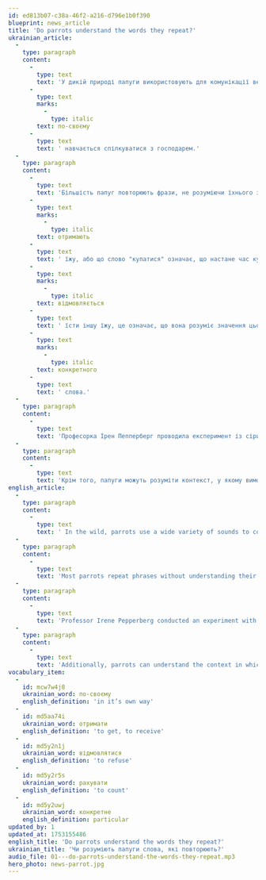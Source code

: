 ```yaml
---
id: ed813b07-c38a-46f2-a216-d796e1b0f390
blueprint: news_article
title: 'Do parrots understand the words they repeat?'
ukrainian_article:
  -
    type: paragraph
    content:
      -
        type: text
        text: 'У дикій природі папуги використовують для комунікації велику кількість звуків. Вони мають особливі сигнали для пошуку їжі й попередження про небезпеку. Ці птахи мають високий інтелект і добру пам’ять, тож, коли папуга живе з людиною, також '
      -
        type: text
        marks:
          -
            type: italic
        text: по-своєму
      -
        type: text
        text: ' навчається спілкуватися з господарем.'
  -
    type: paragraph
    content:
      -
        type: text
        text: 'Більшість папуг повторюють фрази, не розуміючи їхнього значення. Втім, якщо спеціально тренувати домашніх улюбленців, вони можуть почати асоціювати певні слова з об’єктами, процесами чи емоціями. Наприклад, вони можуть розуміти, що слово "їжа" означає, що вони '
      -
        type: text
        marks:
          -
            type: italic
        text: отримають
      -
        type: text
        text: ' їжу, або що слово "купатися" означає, що настане час купання. Якщо папуга говорить «арахіс» і '
      -
        type: text
        marks:
          -
            type: italic
        text: відмовляється
      -
        type: text
        text: ' їсти іншу їжу, це означає, що вона розуміє значення цього '
      -
        type: text
        marks:
          -
            type: italic
        text: конкретного
      -
        type: text
        text: ' слова.'
  -
    type: paragraph
    content:
      -
        type: text
        text: 'Професорка Ірен Пепперберг проводила експеримент із сірим африканським папугою Алексом. Він навчився вимовляти близько 100 слів, вмів рахувати до шести й розумів поняття нуля.'
  -
    type: paragraph
    content:
      -
        type: text
        text: 'Крім того, папуги можуть розуміти контекст, у якому вимовляються певні фрази. Наприклад, маючи розумну пташку й вітаючись з нею щодня, одного ранку можете почути: «Добрий ранок!» і «Добрий вечір!» увечері.'
english_article:
  -
    type: paragraph
    content:
      -
        type: text
        text: ' In the wild, parrots use a wide variety of sounds to communicate. They have specific signals for finding food and warning of danger. These birds are highly intelligent and have good memory, so when a parrot lives with a human, it also learns to communicate with its owner in its own way.'
  -
    type: paragraph
    content:
      -
        type: text
        text: 'Most parrots repeat phrases without understanding their meaning. However, if trained specifically, pet parrots can begin to associate certain words with objects, processes, or emotions. For example, they may understand that the word “food” means they will receive something to eat, or that “bath” means it’s time for a bath. If a parrot says “peanut” and refuses to eat anything else, it means it understands the meaning of that particular word.'
  -
    type: paragraph
    content:
      -
        type: text
        text: 'Professor Irene Pepperberg conducted an experiment with an African grey parrot named Alex. He learned to say about 100 words, could count up to six, and understood the concept of zero.'
  -
    type: paragraph
    content:
      -
        type: text
        text: 'Additionally, parrots can understand the context in which certain phrases are spoken. For example, if you have a clever bird and greet it every day, one morning you might hear “Good morning!”—and “Good evening!” in the evening.'
vocabulary_item:
  -
    id: mcw7w4j8
    ukrainian_word: по-своєму
    english_definition: 'in it’s own way'
  -
    id: md5aa74i
    ukrainian_word: отримати
    english_definition: 'to get, to receive'
  -
    id: md5y2n1j
    ukrainian_word: відмовлятися
    english_definition: 'to refuse'
  -
    id: md5y2r5s
    ukrainian_word: рахувати
    english_definition: 'to count'
  -
    id: md5y2uwj
    ukrainian_word: конкретне
    english_definition: particular
updated_by: 1
updated_at: 1753155486
english_title: 'Do parrots understand the words they repeat?'
ukrainian_title: 'Чи розуміють папуги слова, які повторюють?'
audio_file: 01---do-parrots-understand-the-words-they-repeat.mp3
hero_photo: news-parrot.jpg
---
```

